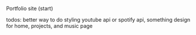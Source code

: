 Portfolio site (start)

todos:
better way to do styling
youtube api or spotify api, something
design for home, projects, and music page
